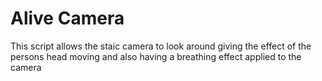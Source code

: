 # Alive Camera
This script allows the staic camera to look around giving the effect of the persons head moving and also having a breathing effect applied to the camera 
